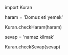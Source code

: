import Kuran

haram = 'Domuz eti yemek'

Kuran.checkHaram(haram)

sevap = 'namaz kilmak'

Kuran.checkSevap(sevap)
